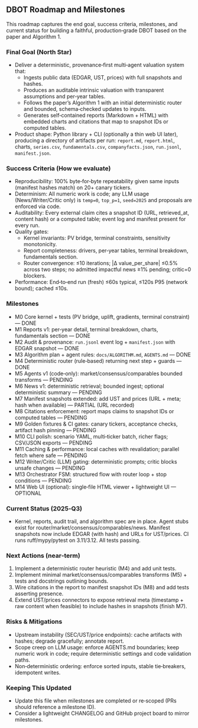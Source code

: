 ## DBOT Roadmap and Milestones

This roadmap captures the end goal, success criteria, milestones, and current status for building a faithful, production‑grade DBOT based on the paper and Algorithm 1.

### Final Goal (North Star)
- Deliver a deterministic, provenance‑first multi‑agent valuation system that:
  - Ingests public data (EDGAR, UST, prices) with full snapshots and hashes.
  - Produces an auditable intrinsic valuation with transparent assumptions and per‑year tables.
  - Follows the paper’s Algorithm 1 with an initial deterministic router and bounded, schema‑checked updates to inputs.
  - Generates self‑contained reports (Markdown + HTML) with embedded charts and citations that map to snapshot IDs or computed tables.
- Product shape: Python library + CLI (optionally a thin web UI later), producing a directory of artifacts per run: `report.md`, `report.html`, charts, `series.csv`, `fundamentals.csv`, `companyfacts.json`, `run.jsonl`, `manifest.json`.

### Success Criteria (How we evaluate)
- Reproducibility: 100% byte‑for‑byte repeatability given same inputs (manifest hashes match) on 20+ canary tickers.
- Determinism: All numeric work is code; any LLM usage (News/Writer/Critic only) is `temp=0`, `top_p=1`, `seed=2025` and proposals are enforced via code.
- Auditability: Every external claim cites a snapshot ID (URL, retrieved_at, content hash) or a computed table; event log and manifest present for every run.
- Quality gates:
  - Kernel invariants: PV bridge, terminal constraints, sensitivity monotonicity.
  - Report completeness: drivers, per‑year tables, terminal breakdown, fundamentals section.
  - Router convergence: ≤10 iterations; |Δ value_per_share| ≤0.5% across two steps; no admitted impactful news ≥1% pending; critic=0 blockers.
- Performance: End‑to‑end run (fresh) ≤60s typical, ≤120s P95 (network bound); cached ≤10s.

### Milestones
- M0 Core kernel + tests (PV bridge, uplift, gradients, terminal constraint) — DONE
- M1 Reports v1: per‑year detail, terminal breakdown, charts, fundamentals section — DONE
- M2 Audit & provenance: `run.jsonl` event log + `manifest.json` with EDGAR snapshot — DONE
- M3 Algorithm plan + agent rules: `docs/ALGORITHM.md`, `AGENTS.md` — DONE
- M4 Deterministic router (rule‑based) returning next step + guards — DONE
- M5 Agents v1 (code‑only): market/consensus/comparables bounded transforms — PENDING
- M6 News v1: deterministic retrieval; bounded ingest; optional deterministic summary — PENDING
- M7 Manifest snapshots extended: add UST and prices (URL + meta; hash when available) — PARTIAL (URL recorded)
- M8 Citations enforcement: report maps claims to snapshot IDs or computed tables — PENDING
- M9 Golden fixtures & CI gates: canary tickers, acceptance checks, artifact hash pinning — PENDING
- M10 CLI polish: scenario YAML, multi‑ticker batch, richer flags; CSV/JSON exports — PENDING
- M11 Caching & performance: local caches with revalidation; parallel fetch where safe — PENDING
- M12 Writer/Critic (LLM) gating: deterministic prompts; critic blocks unsafe changes — PENDING
- M13 Orchestrator FSM: structured flow with router loop + stop conditions — PENDING
- M14 Web UI (optional): single‑file HTML viewer + lightweight UI — OPTIONAL

### Current Status (2025‑Q3)
- Kernel, reports, audit trail, and algorithm spec are in place. Agent stubs exist for router/market/consensus/comparables/news. Manifest snapshots now include EDGAR (with hash) and URLs for UST/prices. CI runs ruff/mypy/pytest on 3.11/3.12. All tests passing.

### Next Actions (near‑term)
1) Implement a deterministic router heuristic (M4) and add unit tests.
2) Implement minimal market/consensus/comparables transforms (M5) + tests and docstrings outlining bounds.
3) Wire citations in the report to manifest snapshot IDs (M8) and add tests asserting presence.
4) Extend UST/prices connectors to expose retrieval meta (timestamp + raw content when feasible) to include hashes in snapshots (finish M7).

### Risks & Mitigations
- Upstream instability (SEC/UST/price endpoints): cache artifacts with hashes; degrade gracefully; annotate report.
- Scope creep on LLM usage: enforce AGENTS.md boundaries; keep numeric work in code; require deterministic settings and code validation paths.
- Non‑deterministic ordering: enforce sorted inputs, stable tie‑breakers, idempotent writes.

### Keeping This Updated
- Update this file when milestones are completed or re‑scoped (PRs should reference a milestone ID).
- Consider a lightweight CHANGELOG and GitHub project board to mirror milestones.
